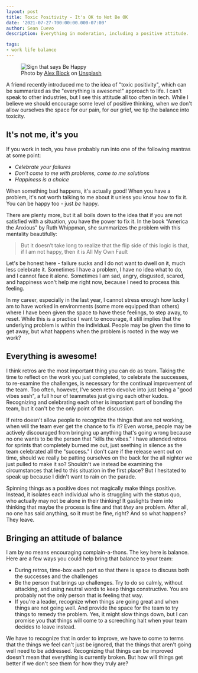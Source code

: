 ```yaml
---
layout: post
title: Toxic Positivity - It's OK to Not Be OK
date: '2021-07-27-T00:00:00.000-07:00'
author: Sean Cuevo
description: Everything in moderation, including a positive attitude.

tags:
- work life balance
---
```


<figure>
  <img src="{{site.url}}/assets/img/toxic-positivity.jpg" alt="Sign that says Be Happy"/>
  <figcaption>
    Photo by <a href="https://unsplash.com/@alexblock?utm_source=unsplash&utm_medium=referral&utm_content=creditCopyText">Alex Block</a> on <a href="https://unsplash.com/s/photos/positive?utm_source=unsplash&utm_medium=referral&utm_content=creditCopyText">Unsplash</a>
  </figcaption>
</figure>

A friend recently introduced me to the idea of "toxic positivity", which can be summarized as the "everything is awesome!" approach to life. I can't speak to other industries, but I see this attitude all too often in tech. While I believe we should encourage some level of positive thinking, when we don't allow ourselves the space for our pain, for our grief, we tip the balance into toxicity.

## It's not me, it's you

If you work in tech, you have probably run into one of the following mantras at some point:

* *Celebrate your failures*
* *Don't come to me with problems, come to me solutions*
* *Happiness is a choice*

When something bad happens, it's actually good! When you have a problem, it's not worth talking to me about it unless you know how to fix it. You can be happy too - just *be* happy.

There are plenty more, but it all boils down to the idea that if you are not satisfied with a situation, you have the power to fix it. In the book “America the Anxious” by Ruth Whippman, she summarizes the problem with this mentality beautifully: 

> But it doesn’t take long to realize that the flip side of this logic is that, if I am not happy, then it is All My Own Fault

Let's be honest here - failure sucks and I do not want to dwell on it, much less celebrate it. Sometimes I have a problem, I have no idea what to do, and I cannot face it alone. Sometimes I am sad, angry, disgusted, scared, and happiness won't help me right now, because I need to process this feeling.

In my career, especially in the last year, I cannot stress enough how lucky I am to have worked in environments (some more equipped than others) where I have been given the space to have these feelings, to step away, to reset. While this is a practice I want to encourage, it still implies that the underlying problem is within the individual. People may be given the time to get away, but what happens when the problem is rooted in the way we work?

## Everything is awesome!

I think retros are the most important thing you can do as team. Taking the time to reflect on the work you just completed, to celebrate the successes, to re-examine the challenges, is necessary for the continual improvement of the team. Too often, however, I've seen retro devolve into just being a "good vibes sesh", a full hour of teammates just giving each other kudos. Recognizing and celebrating each other is important part of bonding the team, but it can't be the only point of the discussion.

If retro doesn't allow people to recognize the things that are not working, when will the team ever get the chance to fix it? Even worse, people may be actively discouraged from bringing up anything that's going wrong because no one wants to be the person that "kills the vibes." I have attended retros for sprints that completely burned me out, just seething in silence as the team celebrated all the "success." I don't care if the release went out on time, should we really be patting ourselves on the back for the all nighter we just pulled to make it so? Shouldn't we instead be examining the circumstances that led to this situation in the first place? But I hesitated to speak up because I didn't want to rain on the parade.

Spinning things as a positive does not magically make things positive. Instead, it isolates each individual who is struggling with the status quo, who actually may not be alone in their thinking! It gaslights them into thinking that maybe the process is fine and that *they* are problem. After all, no one has said anything, so it must be fine, right? And so what happens? They leave.

## Bringing an attitude of balance

I am by no means encouraging complain-a-thons. The key here is balance. Here are a few ways you could help bring that balance to your team:

* During retros, time-box each part so that there is space to discuss both the successes and the challenges
* Be the person that brings up challenges. Try to do so calmly, without attacking, and using neutral words to keep things constructive. You are probably not the only person that is feeling that way.
* If you're a leader, recognize when things are going great and when things are not going well. And provide the space for the team to try things to remedy the problem. Yes, it might slow things down, but I can promise you that things will come to a screeching halt when your team decides to leave instead.

We have to recognize that in order to improve, we have to come to terms that the things we feel can't just be ignored, that the things that aren't going well need to be addressed. Recognizing that things can be improved doesn't mean that everything is currently broken. But how will things get better if we don't see them for how they truly are?

